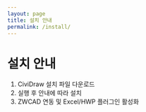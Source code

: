 ```yaml
---
layout: page
title: 설치 안내
permalink: /install/
---
```


# 설치 안내
1. CiviDraw 설치 파일 다운로드
2. 실행 후 안내에 따라 설치
3. ZWCAD 연동 및 Excel/HWP 플러그인 활성화
